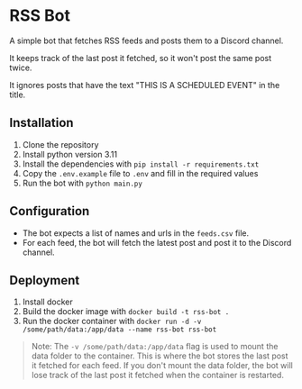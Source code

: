 # RSS Bot

A simple bot that fetches RSS feeds and posts them to a Discord channel.

It keeps track of the last post it fetched, so it won't post the same post twice.

It ignores posts that have the text "THIS IS A SCHEDULED EVENT" in the title.

## Installation

1. Clone the repository
2. Install python version 3.11
3. Install the dependencies with `pip install -r requirements.txt`
4. Copy the `.env.example` file to `.env` and fill in the required values
5. Run the bot with `python main.py`

## Configuration

- The bot expects a list of names and urls in the `feeds.csv` file.
- For each feed, the bot will fetch the latest post and post it to the Discord channel.


## Deployment

1. Install docker
2. Build the docker image with `docker build -t rss-bot .`
3. Run the docker container with `docker run -d -v /some/path/data:/app/data --name rss-bot rss-bot`
> Note: The `-v /some/path/data:/app/data` flag is used to mount the data folder to the container. This is where the bot stores the last post it fetched for each feed. If you don't mount the data folder, the bot will lose track of the last post it fetched when the container is restarted.